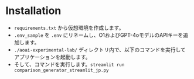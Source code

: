 # Installation

- `requirements.txt` から仮想環境を作成します。
- `.env_sample` を `.env` にリネームし、O1およびGPT-4oモデルのAPIキーを追加します。
- `./aoai-experimental-lab/` ディレクトリ内で、以下のコマンドを実行してアプリケーションを起動します。
- そして、コマンドを実行します。`streamlit run comparison_generator_streamlit_jp.py`